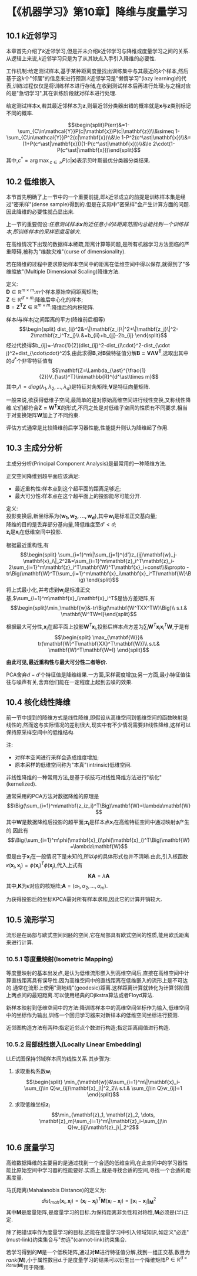 # 【《机器学习》第10章】降维与度量学习

## 10.1 $k$近邻学习

本章首先介绍了$k$近邻学习,但是并未介绍$k$近邻学习与降维或度量学习之间的关系.从逻辑上来说,$k$近邻学习只是为了从其缺点入手引入降维的必要性.

工作机制:给定测试样本,基于某种距离度量找出训练集中与其最近的$k$个样本,然后基于这$k$个"邻居"的信息来进行预测.$k$近邻学习是"懒惰学习"(lazy learning)的代表,训练过程仅仅是将训练样本进行存储,在收到测试样本后再进行处理;与之相对应的是"急切学习",其在训练阶段就对样本进行处理.

给定测试样本$\mathbf{x}$,若其最近邻样本为$\mathbf{z}$,则最近邻分类器出错的概率就是$\mathbf{x}$与$\mathbf{z}$类别标记不同的概率.

$$\begin{split}P(err)&=1-\sum_{C\in\mathcal{Y}}P(c|\mathbf{x})P(c|\mathbf{z})\\&\simeq 1-\sum_{C\in\mathcal{Y}}P^2(c|\mathbf{x})\\&\le 1-P^2(c^\ast|\mathbf{x})\\&=(1+P(c^\ast|\mathbf{x}))(1-P(c^\ast|\mathbf{x}))\\&\le 2\cdot(1-P(c^\ast|\mathbf{x}))\end{split}$$
其中,$c^\ast={\arg\max}_{c\in\mathcal{Y}}P(c|\mathbf{x})$表示贝叶斯最优分类器分类结果.

## 10.2 低维嵌入

本节首先明确了上一节中的一个重要前提,即$k$近邻成立的前提是训练样本集是经过"密采样"(dense sample)得到的.但是在实际中"密采样"会产生计算方面的问题.因此降维的必要性就凸显出来.

上一节的重要假设:*任意测试样本$\mathbf{x}$附近任意小的$\delta$距离范围内总能找到一个训练样本,即训练样本的采样密度足够大.*

在高维情况下出现的数据样本稀疏,距离计算等问题,是所有机器学习方法面临的严重障碍,被称为"维数灾难"(curse of dimensionality).

若在降维的过程中要求原始样本空间中的距离在低维空间中得以保存,就得到了"多维缩放"(Multiple Dimensional Scaling)降维方法.

定义:  
$\mathbf{D}\in\mathbb{R}^{m\times m}$:$m$个样本原始空间距离矩阵;  
$\mathbf{Z}\in\mathbb{R}^{d'\times m}$:降维后中心化的样本;  
$\mathbf{B}=\mathbf{Z^TZ}\in\mathbb{R}^{m\times m}$:降维后的内积矩阵.

样本$i$与样本$j$之间距离的平方(降维前后相等)
$$\begin{split}
dist_{ij}^2&=\|\mathbf{z_i}\|^2+\|\mathbf{z_j}\|^2-2\mathbf{z_i^Tz_j}\\
&=b_{ii}+b_{jj}-2b_{ij}
\end{split}$$
经过代换得$b_{ij}=-\frac{1}{2}(dist_{ij}^2-dist_{i\cdot}^2-dist_{\cdot j}^2+dist_{\cdot\cdot}^2)$,由此求得$\mathbf{B}$,对$\mathbf{B}$做特征值分解$\mathbf{B=V\Lambda V^T}$,选取出其中的$d^\ast$个非零特征值有
$$\mathbf{Z=\Lambda_{\ast}^{\frac{1}{2}}V_{\ast}^T}\in\mathbb{R}^{d^\ast\times m}$$
其中,$\Lambda=diag(\lambda_1, \lambda_2, \dots, \lambda_d)$是特征对角矩阵;$\mathbf{V}$是特征向量矩阵.

一般来说,欲获得低维子空间,最简单的是对原始高维空间进行线性变换,又称线性降维.它们都符合$\mathbf{Z=W^TX}$的形式,不同之处是对低维子空间的性质有不同要求,相当于对变换矩阵$\mathbf{W}$加上了不同约束.

评估方式通常是比较降维前后学习器性能,性能提升则认为降维起了作用.

## 10.3 主成分分析

主成分分析(Principal Component Analysis)是最常用的一种降维方法.

正交空间降维到超平面应该满足:

- 最近重构性:样本点到这个超平面的距离足够近;
- 最大可分性:样本点在这个超平面上的投影能尽可能分开.

定义:  
投影变换后,新坐标系为$\{\mathbf{w_1, w_2, \dots, w_d}\}$,其中$\mathbf{w_i}$是标准正交基向量;  
降维的目的是丢弃部分基向量,降低维度至$d'< d$;  
$\mathbf{z_i}$是$\mathbf{x_i}$在低维空间中投影.

根据最近重构性,有
$$\begin{split}
\sum_{i=1}^m\|\sum_{j=1}^{d'}z_{ij}\mathbf{w}_j-\mathbf{x}_i\|_2^2&=\sum_{i=1}^m\mathbf{z}_i^T\mathbf{z}_i-2\sum_{i=1}^m\mathbf{z}_i^T\mathbf{W}^T\mathbf{x}_i+const\\&\propto -tr\Big(\mathbf{W}^T(\sum_{i=1}^m\mathbf{x}_i\mathbf{x}_i^T)\mathbf{W}\Big)
\end{split}$$
将上式最小化,并考虑到$\mathbf{w}_j$是标准正交基,$\sum_{i=1}^m\mathbf{x}_i\mathbf{x}_i^T$是协方差矩阵,有
$$\begin{split}\min_\mathbf{w}&-tr\Big(\mathbf{W^TXX^TW}\Big)\\
s.t.& \mathbf{W^TW=I}\end{split}$$

根据最大可分性,$\mathbf{x}_i$在超平面上投影$\mathbf{W}^T\mathbf{x}_i$,投影后样本点方差为$\sum_i\mathbf{W}^T\mathbf{x}_i\mathbf{x}_i^T\mathbf{W}$,于是有
$$\begin{split}
\max_{\mathbf{W}}& tr(\mathbf{W}^T\mathbf{XX}^T\mathbf{W})\\
s.t.& \mathbf{W}^T\mathbf{W=I}
\end{split}$$

**由此可见,最近重构性与最大可分性二者等价.**

PCA舍弃$d-d'$个特征值是降维结果.一方面,采样密度增加;另一方面,最小特征值往往与噪声有关,舍弃他们能在一定程度上起到去噪的效果.

## 10.4 核化线性降维

前一节中提到的降维方式是线性降维,即假设从高维空间到低维空间的函数映射是线性的,然而这与实际情况的差别很大,现实中有不少情况需要非线性降维,这样可以保持原采样空间中的低维结构.

注:

- 对样本空间进行采样会造成维度增加;
- 原本采样的低维空间称为"本真"(intrinsic)低维空间.

非线性降维的一种常用方法,是基于核技巧对线性降维方法进行"核化"(kernelized).

通常采用的PCA方法对数据降维的原理是
$$\Big(\sum_{i=1}^m\mathbf{z_iz_i}^T\Big)\mathbf{W}=\lambda\mathbf{W}$$
其中$\mathbf{W}$是数据降维后投影的超平面;$\mathbf{z_i}$是样本点$\mathbf{x}_i$在高维特征空间中通过映射$\phi$产生的.因此有
$$\Big(\sum_{i=1}^m\phi(\mathbf{x}_i)\phi(\mathbf{x}_i)^T\Big)\mathbf{W}=\lambda\mathbf{W}$$
但是由于$\mathbf{x}_i$在一般情况下是未知的,所以$\phi$的具体形式也并不清晰.由此,引入核函数$\kappa(\mathbf{x}_i, \mathbf{x}_j)=\phi(\mathbf{x}_i)^T\phi(\mathbf{x}_j)$,代入上式有
$$\mathbf{KA}=\lambda\mathbf{A}$$
其中,$\mathbf{K}$为$\kappa$对应的核矩阵;$\mathbf{A}=(\alpha_1, \alpha_2, \dots, \alpha_m)$.

为获得投影后的坐标KPCA需对所有样本求和,因此它的计算开销较大.

## 10.5 流形学习

流形是在局部与欧式空间同胚的空间,它在局部具有欧式空间的性质,能用欧氏距离来进行计算.

### 10.5.1 等度量映射(Isometric Mapping)

等度量映射的基本出发点,是认为低维流形嵌入到高维空间后,直接在高维空间中计算直线距离具有误导性.因为高维空间中的直线距离在低维嵌入的流形上是不可达的.通常在流形上使用"测地线"(geodesic)距离.这样距离计算就转化为计算邻阶图上两点间的最短距离.可以使用经典的Djikstra算法或者Floyd算法.

新样本映射到低维空间中的方法:降训练样本中的高维空间坐标作为输入,低维空间中的坐标作为输出,训练一个回归学习器来对新样本的低维空间坐标进行预测.

近邻图构造方法有两种:指定近邻点个数进行构造;指定距离阈值进行构造.

### 10.5.2 局部线性嵌入(Locally Linear Embedding)

LLE试图保持邻域样本间的线性关系.其步骤为:  
1. 求取重构系数$\mathbf{w}_i$
$$\begin{split}
\min_{\mathbf{w}}&\sum_{i=1}^m\|\mathbf{x}_i-\sum_{j\in Q}w_{ij}\mathbf{x}_j\|^2_2\\
s.t.& \sum_{j\in Q}w_{ij}=1
\end{split}$$
2. 求取低维坐标$\mathbf{z}_i$
$$\min_{\mathbf{z}_1, \mathbf{z}_2, \dots, \mathbf{z}_m}\sum_{i=1}^m\|\mathbf{z}_i-\sum_{j\in Q}w_{ij}\mathbf{z}_j\|_2^2$$

## 10.6 度量学习

高维数据降维的主要目的是通过找到一个合适的低维空间,在此空间中的学习器性能比原始空间中学习器的性能要好.实质上,就是寻找合适的空间,寻找一个合适的距离度量.

马氏距离(Mahalanobis Distance)的定义为:
$$dist_{mah}(\mathbf{x}_i, \mathbf{x}_j)=(\mathbf{x}_i -\mathbf{x}_j)^T\mathbf{M}(\mathbf{x}_i -\mathbf{x}_j)=\|\mathbf{x}_i -\mathbf{x}_j\|_{\mathbf{M}}^2$$
其中$\mathbf{M}$是度量矩阵,是度量学习的目标.为保持距离非负性和对称性,$\mathbf{M}$必须是(半)正定.

除了把错误率作为度量学习的目标,还能在度量学习中引入领域知识,如定义"必连"(must-link)约束集合与"勿连"(cannot-link)约束集合.

若学习得到的$\mathbf{M}$是一个低秩矩阵,通过对$\mathbf{M}$进行特征值分解,找到一组正交基,数目为$rank(\mathbf{M})$,小于属性数目$d$.于是度量学习的结果可以衍生出一个降维矩阵$P\in\mathbb{R}^{d\times Rank(\mathbf{M})}$用于降维.